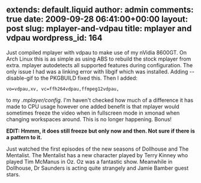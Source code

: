 extends: default.liquid
author: admin
comments: true
date: 2009-09-28 06:41:00+00:00
layout: post
slug: mplayer-and-vdpau
title: mplayer and vdpau
wordpress_id: 164
---

Just compiled mplayer with vdpau to make use of my nVidia 8600GT. On Arch Linux this is as simple as using ABS to rebuild the stock mplayer from extra. mplayer autodetects all supported features during configuration. The only issue I had was a linking error with libgif which was installed. Adding --disable-gif to the PKGBUILD fixed this. Then I added:

`vo=vdpau,xv,
vc=ffh264vdpau,ffmpeg12vdpau,`

to my _.mplayer/config_. I'm haven't checked how much of a difference it has made to CPU usage however one added benefit is that mplayer would sometimes freeze the video when in fullscreen mode in xmonad when changing workspaces around. This is no longer happening. Bonus!

**EDIT: Hmmm, it does still freeze but only now and then. Not sure if there is a pattern to it.**

Just watched the first episodes of the new seasons of Dollhouse and The Mentalist. The Mentalist has a new character played by Terry Kinney who played Tim McManus in Oz. Oz was a fantastic show. Meanwhile in Dollhouse, Dr Saunders is acting quite strangely and Jamie Bamber guest stars. 


